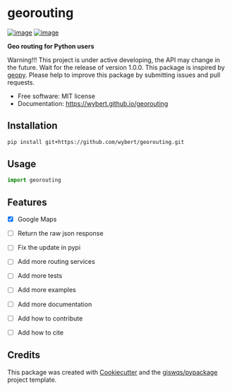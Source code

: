 # georouting


[![image](https://img.shields.io/pypi/v/georouting.svg)](https://pypi.python.org/pypi/georouting)
[![image](https://img.shields.io/conda/vn/conda-forge/georouting.svg)](https://anaconda.org/conda-forge/georouting)


**Geo routing for Python users**

Warning!!! This project is under active developing, the API may change in the future. Wait for the release of version 1.0.0. This package is inspired by [geopy](https://geopy.readthedocs.io/en/stable/). Please help to improve this package by submitting issues and pull requests.


-   Free software: MIT license
-   Documentation: https://wybert.github.io/georouting
    
## Installation

```bash
pip install git+https://github.com/wybert/georouting.git
``` 

## Usage

```python
import georouting
```


## Features

- [x] Google Maps
- [ ] Return the raw json response
- [ ] Fix the update in pypi
- [ ] Add more routing services
- [ ] Add more tests
- [ ] Add more examples
- [ ] Add more documentation
- [ ] Add how to contribute
- [ ] Add how to cite



## Credits

This package was created with [Cookiecutter](https://github.com/cookiecutter/cookiecutter) and the [giswqs/pypackage](https://github.com/giswqs/pypackage) project template.
